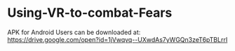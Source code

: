 # Using-VR-to-combat-Fears
APK for Android Users can be downloaded at: https://drive.google.com/open?id=1jVwqvq--UXwdAs7yWGQn3zeT6pTBLrrI
